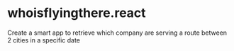 # whoisflyingthere.react
Create a smart app to retrieve which company are serving a route between 2 cities in a specific date
